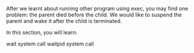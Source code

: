 After we learnt about running other program using exec, you may find one problem: the parent died before the child. We would like to suspend the parent and wake it after the child is terminated.

In this section, you will learn:

wait system call
waitpid system call
